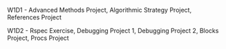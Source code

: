 W1D1 - Advanced Methods Project, Algorithmic Strategy Project, References Project

W1D2 - Rspec Exercise, Debugging Project 1, Debugging Project 2, Blocks Project, Procs Project
